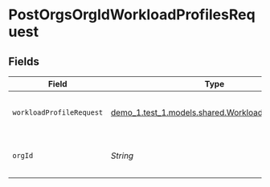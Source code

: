 # PostOrgsOrgIdWorkloadProfilesRequest


## Fields

| Field                                                                                               | Type                                                                                                | Required                                                                                            | Description                                                                                         |
| --------------------------------------------------------------------------------------------------- | --------------------------------------------------------------------------------------------------- | --------------------------------------------------------------------------------------------------- | --------------------------------------------------------------------------------------------------- |
| `workloadProfileRequest`                                                                            | [demo_1.test_1.models.shared.WorkloadProfileRequest](../../models/shared/WorkloadProfileRequest.md) | :heavy_check_mark:                                                                                  | Workload profile details.<br/><br/>                                                                 |
| `orgId`                                                                                             | *String*                                                                                            | :heavy_check_mark:                                                                                  | The Organization ID.<br/><br/>                                                                      |
